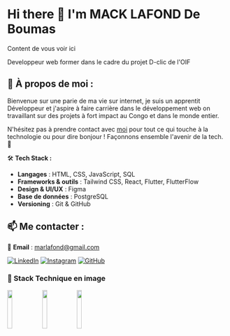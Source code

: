# Hi there 👋 I'm **MACK LAFOND De Boumas**

Content de vous voir ici

Developpeur web former dans le cadre du projet D-clic de l'OIF

## 🚀 À propos de moi :
Bienvenue sur une parie de ma vie sur internet, je suis un apprentit Développeur et j'aspire à faire carrière dans le développement web on travaillant sur des projets à fort impact au Congo et dans le monde entier.

N'hésitez pas à prendre contact avec [moi](#) pour tout ce qui touche à la technologie ou pour dire bonjour ! Façonnons ensemble l'avenir de la tech. 🌟

🛠 **Tech Stack :** 
- **Langages** : HTML, CSS, JavaScript, SQL
- **Frameworks & outils** : Tailwind CSS, React, Flutter, FlutterFlow
- **Design & UI/UX** : Figma
- **Base de données** : PostgreSQL
- **Versioning** : Git & GitHub

## 📫 Me contacter :
📧 **Email** : marlafond@gmail.com

[![LinkedIn](https://img.shields.io/badge/LinkedIn-blue?style=for-the-badge&logo=linkedin)](https://www.linkedin.com/in/de-boumas-mack-lafond/)
[![Instagram](https://img.shields.io/badge/Instagram-E4405F?style=for-the-badge&logo=instagram)](https://instagram.com/tonhandle) [![GitHub](https://img.shields.io/badge/GitHub-000?style=for-the-badge&logo=github)](https://github.com/tonhandle)

### 🎨 Stack Technique en image
<img src="https://i.pinimg.com/736x/91/17/48/91174838481320be811fa7da10a51fea.jpg" height="15%" width="15%"/> <img src="https://repository-images.githubusercontent.com/539560750/278d0bbf-6aaf-4f38-a18f-e328305bcd7b" height="15%" width="15%"/> <img src="https://delta-dev-software.fr/wp-content/uploads/2024/02/react-logo-freelogovectors.net_.png" height="15%" width="15%"/>




